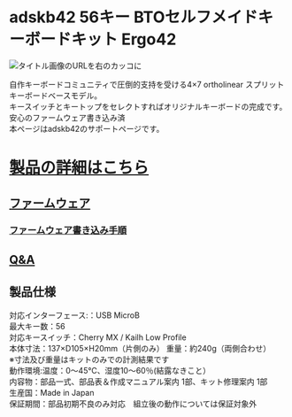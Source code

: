 # adskb42 56キー BTOセルフメイドキーボードキット Ergo42

![タイトル画像のURLを右のカッコに](https://bit-trade-one.co.jp/selfmadekb/wp-content/uploads/sites/6/2019/04/2_ADSKB42-%E8%A3%BD%E5%93%81%E3%83%88%E3%83%83%E3%83%972.png)

自作キーボードコミュニティで圧倒的支持を受ける4×7 ortholinear スプリットキーボードベースモデル。  
キースイッチとキートップをセレクトすればオリジナルキーボードの完成です。安心のファームウェア書き込み済   
本ページはadskb42のサポートページです。  

<!--//コメントアウト開始
改行する場合、文末に半角スペース2個を置く

リンクの貼り方
[リンクになる文章](URL)
exp.
[Google](https://www.google.co.jp/)

画像の貼り方
![画像が読めない時に表示されるテキスト](画像のURL)
exp.
![bit-trade-one](https://bit-trade-one.co.jp/wp/wp-content/uploads/tcd-w/logo.png)
※先頭の"!"を忘れないこと


見出しの付け方

# 見出し1

## 見出し1-1

###　見出し1-2

# 見出し2

"#"を増やすと下位の見出しになる


//コメントアウト終了-->


<!--//コメントアウト開始
以下のURL内の"-ADXXXXX-Template"をリポジトリ名/ファイル名に変更 

製品によって無い情報(ライブラリへのリンクなど)は削除すること

ソフトの使い方、ライブラリの使い方などがWordなどである場合は、
各情報フォルダにMarkdown形式に起こし"Readme.md"という名前で保存すること
//コメントアウト終了-->

# [製品の詳細はこちら](http://bit-trade-one.co.jp/) 
<!-- //コメントアウト開始
## [マニュアル](https://github.com/bit-trade-one/-ADXXXXX-Template/raw/master/Manual)

## [アプリケーションソフト](https://github.com/bit-trade-one/-ADXXXXX-Template/raw/master/App/)  
//コメントアウト終了-->
## [ファームウェア](https://github.com/bit-trade-one/-ADXXXXX-Template/raw/master/Firmware/)

### [ファームウェア書き込み手順](https://bit-trade-one.co.jp/selfmadekb/softwaremanual/)

## [Q&A](https://github.com/bit-trade-one/-ADXXXXX-Template/blob/master/FAQ.md)
<!-- //コメントアウト開始
### [ライブラリ](https://github.com/bit-trade-one/-ADXXXXX-Template/raw/master/Library)  

### [サンプルコード](https://github.com/bit-trade-one/-ADXXXXX-Template/raw/master/Sample)  

### [アプリケーションソース](https://github.com/bit-trade-one/-ADXXXXX-Template/raw/master/App_source/)  

### [ファームウェアソース](https://github.com/bit-trade-one/-ADXXXXX-Template/raw/master/Firmware_source/)

### [基板図](https://github.com/bit-trade-one/-ADXXXXX-Template/blob/master/Dimensions/-ADXXXXX-Template-Dimensions.pdf)

### [回路図](https://github.com/bit-trade-one/-ADXXXXX-Templateo/blob/master/Schematics/-ADXXXXX-Template-Schematics.pdf)

### [部品表](https://github.com/bit-trade-one-ADXXXXX-Templateo/blob/master/Partslist/-ADXXXXX-Template-Partslist.md)


## 作例

[BTO公式]()  
[Twitter作例1]()  
[Twitter作例2]()  
[ブログ作例1]()  
[ブログ作例1]()  

## 雑誌掲載情報

[ラズパイマガジンXX年Y月号]()  
[Pc Watch]()
//コメントアウト終了-->

## 製品仕様

対応インターフェース:：USB MicroB  
最大キー数：56  
対応キースイッチ：Cherry MX / Kailh Low Profile  
本体寸法：137×D105×H20mm（片側のみ） 重量：約240g（両側合わせ）  
※寸法及び重量はキットのみでの計測結果です  
動作環境:温度：0〜45℃、湿度10〜60％(結露なきこと）  
内容物：部品一式、部品表＆作成マニュアル案内 1部、キット修理案内 1部  
生産国：Made in Japan  
保証期間：部品初期不良のみ対応　組立後の動作については保証対象外  
